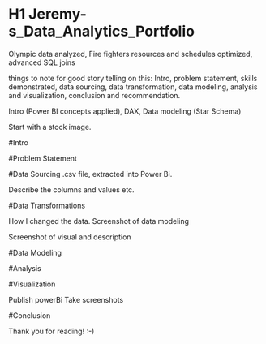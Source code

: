 # H1 Jeremy-s_Data_Analytics_Portfolio
Olympic data analyzed, Fire fighters resources and schedules optimized, advanced SQL joins



things to note for good story telling on this:
Intro, problem statement, skills demonstrated, data sourcing, data transformation, data modeling, analysis and visualization, conclusion and recommendation.


Intro (Power BI concepts applied), DAX, Data modeling (Star Schema)

Start with a stock image.


#Intro



#Problem Statement



#Data Sourcing
.csv file, extracted into Power Bi.

Describe the columns and values etc.

#Data Transformations

How I changed the data. Screenshot of data modeling

Screenshot of visual and description




#Data Modeling



#Analysis



#Visualization

Publish powerBi
Take screenshots


#Conclusion


Thank you for reading! :-)


